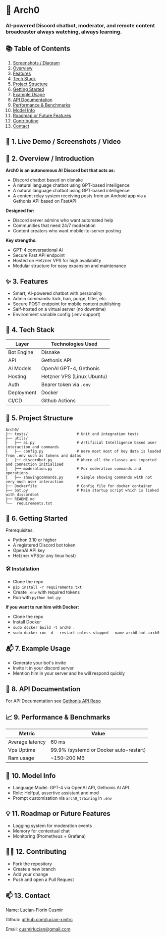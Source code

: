 # 🚀 Arch0
### AI-powered Discord chatbot, moderator, and remote content broadcaster always watching, always learning.

## 📚 Table of Contents

1. [Screenshots / Diagram](#-1-live-demo--screenshots--video)
2. [Overview](#-2-overview--introduction)
3. [Features](#-3-features)
4. [Tech Stack](#-4-tech-stack)
5. [Project Structure](#-5-project-structure)
6. [Getting Started](#-6-getting-started)
7. [Example Usage](#-7-example-usage)
8. [API Documentation](#-8-api-documentation)
9. [Performance & Benchmarks](#-9-performance--benchmarks)
10. [Model Info](#-10-model-info)
11. [Roadmap or Future Features](#-11-roadmap-or-future-features)
12. [Contributing](#%EF%B8%8F-12-contributing)
13. [Contact](#-13-contact)

## 📸 1. Live Demo / Screenshots / Video


## 🧠 2. Overview / Introduction
**Arch0 is an autonomous AI Discord bot that acts as:**
* Discord chatbot based on disnake
* A natural language chatbot using GPT-based intelligence
* A natural language chatbot using GPT-based intelligence
* A content relay system receiving posts from an Android app via a Gethonis API based on FastAPI

**Designed for:**
* Discord server admins who want automated help
* Communities that need 24/7 moderation
* Content creators who want mobile-to-server posting

**Key strengths:**
* GPT-4 conversational AI
* Secure Fast API endpoint
* Hosted on Hetzner VPS for high availability
* Modular structure for easy expansion and maintenance

## ✨ 3. Features
* Smart, AI-powered chatbot with personality
* Admin commands: kick, ban, purge, filter, etc.
* Secure POST endpoint for mobile content publishing
* Self-hosted on a virtual server (no downtime)
* Environment variable config (.env support)

## 🧰 4. Tech Stack
| Layer |Technologies Used |
| -------- | -------- |
|Bot Engine | Disnake|
|API | Gethonis API|
|AI Models | OpenAI GPT-4, Gethonis|
|Hosting | Hetzner VPS (Linux Ubuntu)|
|Auth | Bearer token via `.env`|
|Deployment | Docker|
|CI/CD | Github Actions|

## 📂 5. Project Structure
```
Arch0/
├── tests/						# Unit and integration tests
├── utils/
│   ├── ai.py                 	# Artificial Intelligence based user interaction and commands
│   ├── config.py 			  	# Were most most of key data is loaded from .env such as tokens and datas
│   ├── discordbot.py 			# Where all the classes are imported and connection initialised
│   ├── moderation.py  			# For moderation commands and operations
│   ├── showingcommands.py  	# Simple showing commands with not very much user interaction
├── Dockerfile  				# Config file for docker container
├── bot.py               	 	# Main startup script which is linked with discordbot
├── README.md
└──  requirements.txt
```

## 🚀 6. Getting Started
Prerequisites:
* Python 3.10 or higher
* A registered Discord bot token
* OpenAI API key
* Hetzner VPS(or any linux host)

### 🛠 Installation
* Clone the repo
* ```pip install -r requirements.txt```
* Create `.env` with required tokens
* Run with `python bot.py`

**If you want to run him with Docker:**
* Clone the repo
* Install Docker
* ```sudo docker build -t arch0 .```
* ```sudo docker run -d --restart unless-stopped --name arch0-bot arch0```

## 📬 7. Example Usage
* Generate your bot's invite
* Invite it in your discord server
* Mention him in your server and he will respond quickly

## 📄 8. API Documentation
For API Documentation see [Gethonis API Repo](https://github.com/lucian-xinitrc/GethonisAIApi)

## 📈 9. Performance & Benchmarks
| Metric | Value |
| -------- | -------- |
|Average latency | 60 ms|
|Vps Uptime | 99.9% (systemd or Docker auto-restart)|
|Ram usage | ~150–200 MB |

## 🧠 10. Model Info
* Language Model: GPT-4 via OpenAI API, Gethonis AI API
* Role: Helfpul, assertive assistant and mod
* Prompt customisation via `arch0_training` in `.env`

## 💡 11. Roadmap or Future Features
* Logging system for moderation events
* Memory for contextual chat
* Monitoring (Prometheus + Grafana)

## 🙋‍♂️ 12. Contributing
* Fork the repository
* Create a new branch
* Add your change
* Push and open a Pull Request

## 📫 13. Contact
Name: Lucian-Florin Cusmir

Github: [github.com/lucian-xinitrc](https://github.com/lucian-xinitrc)

Email: cusmirlucian@gmail.com
